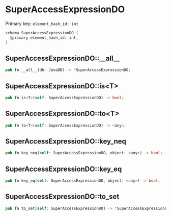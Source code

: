 # SuperAccessExpressionDO

Primary key: `element_hash_id: int`

```rust
schema SuperAccessExpressionDO {
  @primary element_hash_id: int,
}
```
## SuperAccessExpressionDO::\_\_all\_\_

```rust
pub fn __all__(db: JavaDB) -> *SuperAccessExpressionDO;
```
## SuperAccessExpressionDO::is\<T\>

```rust
pub fn is<T>(self: SuperAccessExpressionDO) -> bool;
```
## SuperAccessExpressionDO::to\<T\>

```rust
pub fn to<T>(self: SuperAccessExpressionDO) -> <any>;
```
## SuperAccessExpressionDO::key\_neq

```rust
pub fn key_neq(self: SuperAccessExpressionDO, object: <any>) -> bool;
```
## SuperAccessExpressionDO::key\_eq

```rust
pub fn key_eq(self: SuperAccessExpressionDO, object: <any>) -> bool;
```
## SuperAccessExpressionDO::to\_set

```rust
pub fn to_set(self: SuperAccessExpressionDO) -> *SuperAccessExpressionDO;
```
